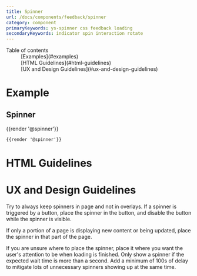 ```yaml
---
title: Spinner
url: /docs/components/feedback/spinner
category: component
primaryKeywords: ys-spinner css feedback loading
secondaryKeywords: indicator spin interaction rotate
---
```


<nav class="element-navigation">
  <dl class="element-navigation__list">
    <dt class="element-navigation__title">Table of contents</dt>
    <dd class="element-navigation__item">[Examples](#examples)</dd>
    <dd class="element-navigation__item">[HTML Guidelines](#html-guidelines)</dd>
    <dd class="element-navigation__item">[UX and Design Guidelines](#ux-and-design-guidelines)</dd>
  </dl>
</nav>

# Example
## Spinner
<div class="element-preview">
  <div class="element-preview__inner">{{render '@spinner'}}</div>
</div>

```html
{{render '@spinner'}}
```

# HTML Guidelines

# UX and Design Guidelines
Try to always keep spinners in page and not in overlays.
If a spinner is triggered by a button, place the spinner in the button, and disable the button while the spinner is visible.

If only a portion of a page is displaying new content or being updated, place the spinner in that part of the page.

If you are unsure where to place the spinner, place it where you want the user's attention to be when loading is finished.
Only show a spinner if the expected wait time is more than a second.
Add a minimum of 100s of delay to mitigate lots of unnecessary spinners showing up at the same time.


